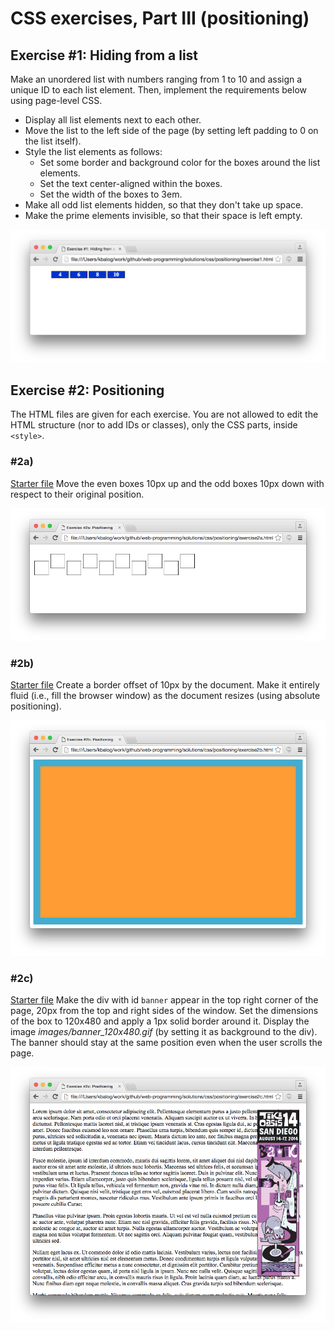 # CSS exercises, Part III (positioning)

## Exercise #1: Hiding from a list

Make an unordered list with numbers ranging from 1 to 10 and assign a unique ID to each list element.
Then, implement the requirements below using page-level CSS.

  - Display all list elements next to each other.
  - Move the list to the left side of the page (by setting left padding to 0 on the list itself).
  - Style the list elements as follows: 
    * Set some border and background color for the boxes around the list elements.
    * Set the text center-aligned within the boxes.
    * Set the width of the boxes to 3em.
  - Make all odd list elements hidden, so that they don't take up space.
  - Make the prime elements invisible, so that their space is left empty.

![Exercise1](images/exercise1.png)


## Exercise #2: Positioning

The HTML files are given for each exercise. You are not allowed to edit the HTML structure (nor to add IDs or classes), only the CSS parts, inside `<style>`.

### #2a) 

[Starter file](exercise2a.html)
Move the even boxes 10px up and the odd boxes 10px down with respect to their original position.

![Exercise2a](images/exercise2a.png)


### #2b) 

[Starter file](exercise2b.html)
Create a border offset of 10px by the document. Make it entirely fluid (i.e., fill the browser window) as the document resizes (using absolute positioning).

![Exercise2b](images/exercise2b.png)


### #2c) 

[Starter file](exercise2c.html)
Make the div with id `banner` appear in the top right corner of the page, 20px from the top and right sides of the window. Set the dimensions of the box to 120x480 and apply a 1px solid border around it. Display the image _images/banner_120x480.gif_ (by setting it as background to the div). The banner should stay at the same position even when the user scrolls the page.

![Exercise2c](images/exercise2c.png)

